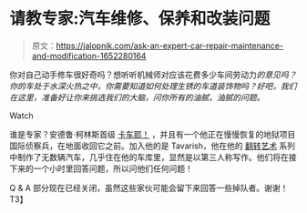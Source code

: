 # 请教专家:汽车维修、保养和改装问题

> 原文：<https://jalopnik.com/ask-an-expert-car-repair-maintenance-and-modification-1652280164>

你对自己动手修车很好奇吗？想听听机械师对应该花费多少车间劳动力*的意见吗？你的车处于水深火热之中，你需要知道如何处理生锈的车道装饰物吗？好吧，我们在这里，准备好让你来挑选我们的大脑，问你所有的油腻，油腻的问题。*

Watch

谁是专家？安德鲁·柯林斯首级 [卡车耶！](http://truckyeah.jalopnik.com) ，并且有一个他正在慢慢恢复的地狱项目国际侦察兵，在地面收回它之前。加入他的是 Tavarish，他在他的 [翻转艺术](http://carbuying.jalopnik.com/artoftheflip) 系列中制作了无数辆汽车，几乎住在他的车库里，显然是以第三人称写作。他们将在接下来的一个小时里回答问题，所以问他们任何问题！

Q & A 部分现在已经关闭，虽然这些家伙可能会留下来回答一些掉队者。谢谢！T3】